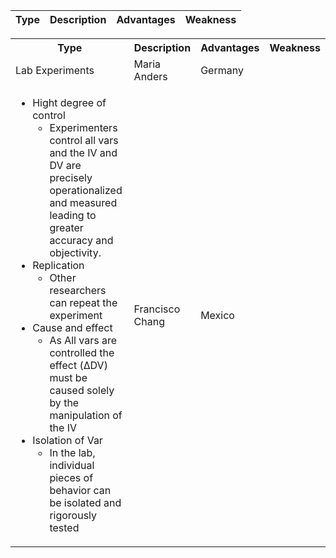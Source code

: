 | Type | Description | Advantages | Weakness |
| ---- | ----------- | ---------- | -------- |



<table>
  <tr>
    <th>Type</th>
    <th>Description</th>
    <th>Advantages</th>
    <th>Weakness</th>
  </tr>
  <tr>
    <td>Lab Experiments</td>
    <td>Maria Anders</td>
    <td>Germany</td>
  </tr>
  <tr>
    <td>

- Hight degree of control  
    - Experimenters control all vars and the IV and DV are precisely operationalized and measured leading to greater accuracy and objectivity. 
- Replication  
    - Other researchers can repeat the experiment  
- Cause and effect 
    - As All vars are controlled the effect (ΔDV) must be caused solely by the manipulation of the IV  
- Isolation of Var  
    - In the lab, individual pieces of behavior can be isolated and rigorously tested  </td>
    <td>Francisco Chang</td>
    <td>Mexico</td>
  </tr>
</table>